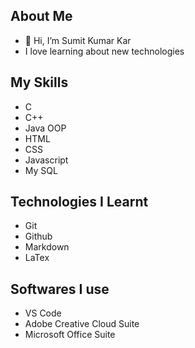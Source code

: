 ## About Me
- 👋 Hi, I’m Sumit Kumar Kar
- I love learning about new technologies

## My Skills
- C 
- C++
- Java OOP
- HTML
- CSS
- Javascript
- My SQL

## Technologies I Learnt

- Git
- Github
- Markdown
- LaTex

## Softwares I use

- VS Code
- Adobe Creative Cloud Suite
- Microsoft Office Suite


<!---
SumitKar01/SumitKar01 is a ✨ special ✨ repository because its `README.md` (this file) appears on your GitHub profile.
You can click the Preview link to take a look at your changes.
--->
